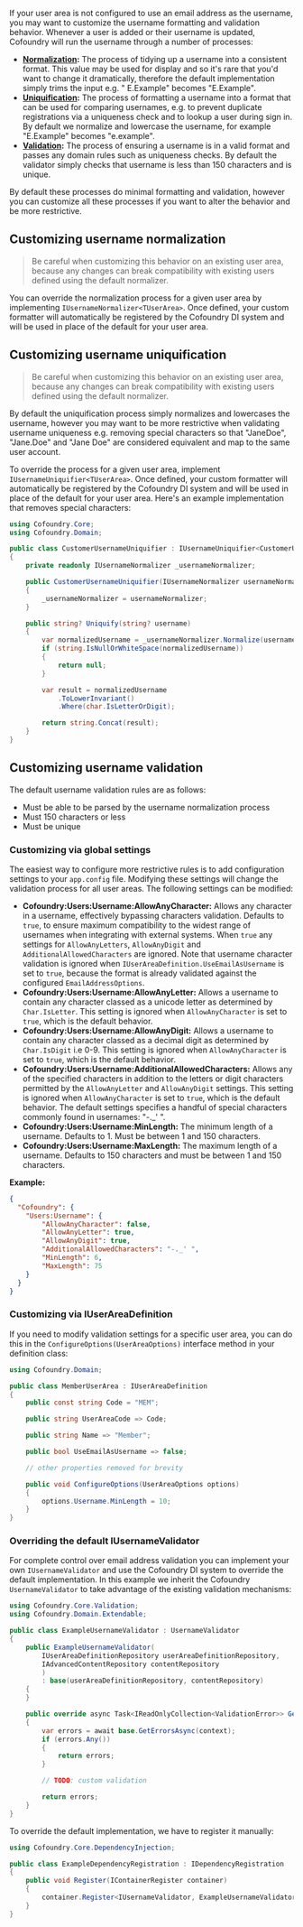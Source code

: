 If your user area is not configured to use an email address as the username, you may want to customize the username formatting and validation behavior. Whenever a user is added or their username is updated, Cofoundry will run the username through a number of processes:

- **[Normalization](#customizing-username-normalization):** The process of tidying up a username into a consistent format. This value may be used for display and so it's rare that you'd want to change it dramatically, therefore the default implementation simply trims the input e.g. " E.Example" becomes "E.Example".
- **[Uniquification](#customizing-username-uniquification):** The process of formatting a username into a format that can be used for comparing usernames, e.g. to prevent duplicate registrations via a uniqueness check and to lookup a user during sign in. By default we normalize and lowercase the username, for example "E.Example" becomes "e.example".
- **[Validation](#customizing-username-validation):** The process of ensuring a username is in a valid format and passes any domain rules such as uniqueness checks. By default the validator simply checks that username is less than 150 characters and is unique.

By default these processes do minimal formatting and validation, however you can customize all these processes if you want to alter the behavior and be more restrictive.

## Customizing username normalization

> Be careful when customizing this behavior on an existing user area, because any changes can break compatibility with existing users defined using the default normalizer.

You can override the normalization process for a given user area by implementing `IUsernameNormalizer<TUserArea>`. Once defined, your custom formatter will automatically be registered by the Cofoundry DI system and will be used in place of the default for your user area.

## Customizing username uniquification

> Be careful when customizing this behavior on an existing user area, because any changes can break compatibility with existing users defined using the default normalizer.

By default the uniquification process simply normalizes and lowercases the username, however you may want to be more restrictive when validating username uniqueness e.g. removing special characters so that "JaneDoe", "Jane.Doe" and "Jane Doe" are considered equivalent and map to the same user account.

To override the process for a given user area, implement `IUsernameUniquifier<TUserArea>`. Once defined, your custom formatter will automatically be registered by the Cofoundry DI system and will be used in place of the default for your user area. Here's an example implementation that removes special characters:

```csharp
using Cofoundry.Core;
using Cofoundry.Domain;

public class CustomerUsernameUniquifier : IUsernameUniquifier<CustomerUserArea>
{
    private readonly IUsernameNormalizer _usernameNormalizer;

    public CustomerUsernameUniquifier(IUsernameNormalizer usernameNormalizer)
    {
        _usernameNormalizer = usernameNormalizer;
    }

    public string? Uniquify(string? username)
    {
        var normalizedUsername = _usernameNormalizer.Normalize(username);
        if (string.IsNullOrWhiteSpace(normalizedUsername))
        {
            return null;
        }

        var result = normalizedUsername
            .ToLowerInvariant()
            .Where(char.IsLetterOrDigit);

        return string.Concat(result);
    }
}
```

## Customizing username validation

The default username validation rules are as follows:

- Must be able to be parsed by the username normalization process
- Must 150 characters or less
- Must be unique

### Customizing via global settings

The easiest way to configure more restrictive rules is to add configuration settings to your `app.config` file. Modifying these settings will change the validation process for all user areas. The following settings can be modified:

- **Cofoundry:Users:Username:AllowAnyCharacter:** Allows any character in a username, effectively bypassing characters validation. Defaults to `true`, to ensure maximum compatibility to the widest range of usernames when integrating with external systems. When `true` any settings for `AllowAnyLetters`, `AllowAnyDigit` and `AdditionalAllowedCharacters` are ignored. Note that username character validation is ignored when `IUserAreaDefinition.UseEmailAsUsername` is set to `true`, because the format is already validated against the configured `EmailAddressOptions`.
- **Cofoundry:Users:Username:AllowAnyLetter:** Allows a username to contain any character classed as a unicode letter as determined by `Char.IsLetter`. This setting is ignored when `AllowAnyCharacter` is set to `true`, which is the default behavior.
- **Cofoundry:Users:Username:AllowAnyDigit:** Allows a username to contain any character classed as a decimal digit as determined by `Char.IsDigit` i.e 0-9. This setting is ignored when `AllowAnyCharacter` is set to `true`, which is the default behavior.
- **Cofoundry:Users:Username:AdditionalAllowedCharacters:** Allows any of the specified characters in addition to the letters or digit characters permitted by the `AllowAnyLetter` and `AllowAnyDigit` settings. This setting is ignored when `AllowAnyCharacter` is set to `true`, which is the default behavior. The default settings specifies a handful of special characters commonly found in usernames: "-._' ".
- **Cofoundry:Users:Username:MinLength:** The minimum length of a username. Defaults to 1. Must be between 1 and 150 characters. 
- **Cofoundry:Users:Username:MaxLength:** The maximum length of a username. Defaults to 150 characters and must be between 1 and 150 characters.

**Example:**

```json
{
  "Cofoundry": {
    "Users:Username": {
        "AllowAnyCharacter": false,
        "AllowAnyLetter": true,
        "AllowAnyDigit": true,
        "AdditionalAllowedCharacters": "-._' ",
        "MinLength": 6,
        "MaxLength": 75
    }
  }
}
```

### Customizing via IUserAreaDefinition

If you need to modify validation settings for a specific user area, you can do this in the `ConfigureOptions(UserAreaOptions)` interface method in your definition class:

```csharp
using Cofoundry.Domain;

public class MemberUserArea : IUserAreaDefinition
{
    public const string Code = "MEM";

    public string UserAreaCode => Code;

    public string Name => "Member";

    public bool UseEmailAsUsername => false;

    // other properties removed for brevity

    public void ConfigureOptions(UserAreaOptions options)
    {
        options.Username.MinLength = 10;
    }
}
```

### Overriding the default IUsernameValidator

For complete control over email address validation you can implement your own `IUsernameValidator` and use the Cofoundry DI system to override the default implementation. In this example we inherit the Cofoundry `UsernameValidator` to take advantage of the existing validation mechanisms:

```csharp
using Cofoundry.Core.Validation;
using Cofoundry.Domain.Extendable;

public class ExampleUsernameValidator : UsernameValidator
{
    public ExampleUsernameValidator(
        IUserAreaDefinitionRepository userAreaDefinitionRepository,
        IAdvancedContentRepository contentRepository
        )
        : base(userAreaDefinitionRepository, contentRepository)
    {
    }

    public override async Task<IReadOnlyCollection<ValidationError>> GetErrorsAsync(IUsernameValidationContext context)
    {
        var errors = await base.GetErrorsAsync(context);
        if (errors.Any())
        {
            return errors;
        }

        // TODO: custom validation

        return errors;
    }
}
```

To override the default implementation, we have to register it manually:

```csharp
using Cofoundry.Core.DependencyInjection;

public class ExampleDependencyRegistration : IDependencyRegistration
{
    public void Register(IContainerRegister container)
    {
        container.Register<IUsernameValidator, ExampleUsernameValidator>(RegistrationOptions.Override());
    }
}
```